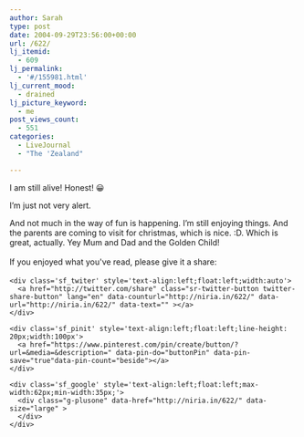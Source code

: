 ```yaml
---
author: Sarah
type: post
date: 2004-09-29T23:56:00+00:00
url: /622/
lj_itemid:
  - 609
lj_permalink:
  - '#/155981.html'
lj_current_mood:
  - drained
lj_picture_keyword:
  - me
post_views_count:
  - 551
categories:
  - LiveJournal
  - "The 'Zealand"

---
```

<div id="fb-root">
</div>

I am still alive! Honest! 😀

I&#8217;m just not very alert.

And not much in the way of fun is happening. I&#8217;m still enjoying things. And the parents are coming to visit for christmas, which is nice. :D. Which is great, actually. Yey Mum and Dad and the Golden Child!

<div class='sfsi_Sicons' style='width: 100%; display: inline-block; vertical-align: middle; text-align:left'>
  <div style='margin:0px 8px 0px 0px; line-height: 24px'>
    <span>If you enjoyed what you've read, please give it a share:</span>
  </div>
  
  <div class='sfsi_socialwpr'>
    <div class='sf_fb' style='text-align:left;width:125px'>
      <div class="fb-like" href="http://niria.in/622/" width="180" send="false" showfaces="false"  action="like" data-share="true"data-layout="button_count" >
      </div>
    </div>
    
    <div class='sf_twiter' style='text-align:left;float:left;width:auto'>
      <a href="http://twitter.com/share" class="sr-twitter-button twitter-share-button" lang="en" data-counturl="http://niria.in/622/" data-url="http://niria.in/622/" data-text="" ></a>
    </div>
    
    <div class='sf_pinit' style='text-align:left;float:left;line-height: 20px;width:100px'>
      <a href="https://www.pinterest.com/pin/create/button/?url=&media=&description=" data-pin-do="buttonPin" data-pin-save="true"data-pin-count="beside"></a>
    </div>
    
    <div class='sf_google' style='text-align:left;float:left;max-width:62px;min-width:35px;'>
      <div class="g-plusone" data-href="http://niria.in/622/" data-size="large" >
      </div>
    </div>
  </div>
</div>